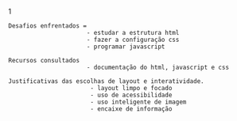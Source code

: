 1 

    Desafios enfrentados = 
                          - estudar a estrutura html 
                          - fazer a configuração css 
                          - programar javascript 

    Recursos consultados
                          - documentação do html, javascript e css 

    Justificativas das escolhas de layout e interatividade.
                           - layout limpo e focado  
                           - uso de acessibilidade
                           - uso inteligente de imagem 
                           - encaixe de informação 
